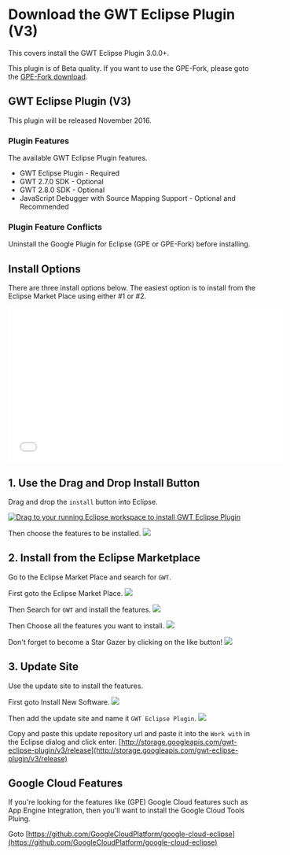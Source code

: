 # Download the GWT Eclipse Plugin (V3)
This covers install the GWT Eclipse Plugin 3.0.0+.

This plugin is of Beta quality. If you want to use the GPE-Fork, please goto the [GPE-Fork download](https://github.com/gwt-plugins/gwt-eclipse-plugin/tree/gpe-fork). 

## GWT Eclipse Plugin (V3) 
This plugin will be released November 2016.

### Plugin Features
The available GWT Eclipse Plugin features.

* GWT Eclipse Plugin - Required
* GWT 2.7.0 SDK - Optional
* GWT 2.8.0 SDK - Optional
* JavaScript Debugger with Source Mapping Support - Optional and Recommended  

### Plugin Feature Conflicts
Uninstall the Google Plugin for Eclipse (GPE or GPE-Fork) before installing.

## Install Options
There are three install options below. 
The easiest option is to install from the Eclipse Market Place using either #1 or #2. 

<iframe width="560" height="315" src="//www.youtube.com/embed/DU7ZQVLR5Zo" frameborder="0" allowfullscreen></iframe>

## 1. Use the Drag and Drop Install Button
Drag and drop the `install` button into Eclipse.

<a href="http://marketplace.eclipse.org/marketplace-client-intro?mpc_install=3107469" class="drag" title="Drag to your running Eclipse workspace to install GWT Eclipse Plugin"><img class="img-responsive" src="https://marketplace.eclipse.org/sites/all/themes/solstice/public/images/marketplace/btn-install.png" alt="Drag to your running Eclipse workspace to install GWT Eclipse Plugin" /></a>

Then choose the features to be installed.
<img src="images/MarketPlaceFeatures.png" />


## 2. Install from the Eclipse Marketplace
Go to the Eclipse Market Place and search for `GWT`.

First goto the Eclipse Market Place.
<img src="images/EclipseMarketPlace.png" />

Then Search for `GWT` and install the features. 
<img src="images/SearchForGWT.png" />

Then Choose all the features you want to install.
<img src="images/MarketPlaceFeatures.png" />

Don't forget to become a Star Gazer by clicking on the like button!
<img src="images/StarGazer.png" />


## 3. Update Site
Use the update site to install the features. 

First goto Install New Software.
<img src="images/InstallNewSoftware.png" />
 
Then add the update site and name it `GWT Eclipse Plugin`.
<img src="images/UpdateSite.png" />

Copy and paste this update repository url and paste it into the `Work with` in the Eclipse dialog and click enter. 
[http://storage.googleapis.com/gwt-eclipse-plugin/v3/release](http://storage.googleapis.com/gwt-eclipse-plugin/v3/release)



## Google Cloud Features
If you're looking for the features like (GPE) Google Cloud features such as App Engine Integration, then you'll want to install the Google Cloud Tools Pluing.

Goto [https://github.com/GoogleCloudPlatform/google-cloud-eclipse](https://github.com/GoogleCloudPlatform/google-cloud-eclipse)


